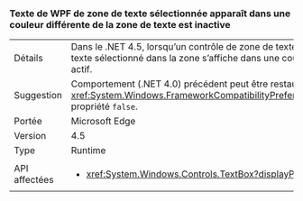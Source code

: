 ### <a name="wpf-textbox-selected-text-appears-a-different-color-when-the-text-box-is-inactive"></a>Texte de WPF de zone de texte sélectionnée apparaît dans une couleur différente de la zone de texte est inactive

|   |   |
|---|---|
|Détails|Dans le .NET 4.5, lorsqu’un contrôle de zone de texte WPF est inactif (c’est-à-dire qu’il n’a pas le focus), le texte sélectionné dans la zone s’affiche dans une couleur différente de celle utilisée lorsque le contrôle est actif.|
|Suggestion|Comportement (.NET 4.0) précédent peut être restauré en affectant la <xref:System.Windows.FrameworkCompatibilityPreferences.AreInactiveSelectionHighlightBrushKeysSupported> propriété <code>false</code>.|
|Portée|Microsoft Edge|
|Version|4.5|
|Type|Runtime|
|API affectées|<ul><li><xref:System.Windows.Controls.TextBox?displayProperty=nameWithType></li></ul>|

